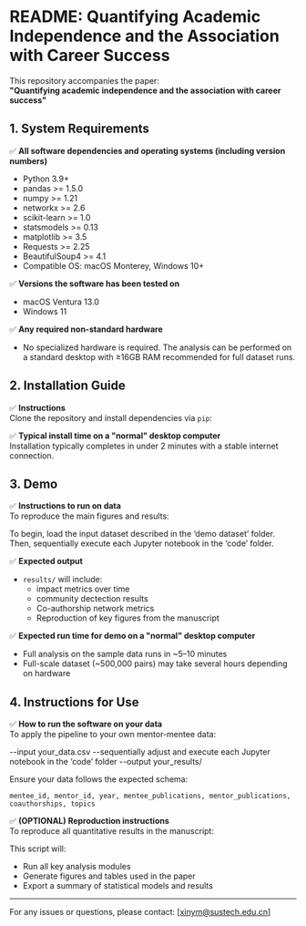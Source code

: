 # README: Quantifying Academic Independence and the Association with Career Success

This repository accompanies the paper:  
**"Quantifying academic independence and the association with career success"**

## 1. System Requirements

✅ **All software dependencies and operating systems (including version numbers)**  
- Python 3.9+  
- pandas >= 1.5.0  
- numpy >= 1.21  
- networkx >= 2.6  
- scikit-learn >= 1.0  
- statsmodels >= 0.13  
- matplotlib >= 3.5
- Requests >= 2.25
- BeautifulSoup4 >= 4.1
- Compatible OS: macOS Monterey, Windows 10+

✅ **Versions the software has been tested on**   
- macOS Ventura 13.0  
- Windows 11

✅ **Any required non-standard hardware**  
- No specialized hardware is required. The analysis can be performed on a standard desktop with ≥16GB RAM recommended for full dataset runs.

## 2. Installation Guide

✅ **Instructions**  
Clone the repository and install dependencies via `pip`:

✅ **Typical install time on a "normal" desktop computer**  
Installation typically completes in under 2 minutes with a stable internet connection.

## 3. Demo

✅ **Instructions to run on data**  
To reproduce the main figures and results:

To begin, load the input dataset described in the ‘demo dataset’ folder. Then, sequentially execute each Jupyter notebook in the ‘code’ folder.

✅ **Expected output**  
- `results/` will include:
  - impact metrics over time  
  - community dectection results  
  - Co-authorship network metrics  
  - Reproduction of key figures from the manuscript

✅ **Expected run time for demo on a "normal" desktop computer**  
- Full analysis on the sample data runs in ~5–10 minutes  
- Full-scale dataset (~500,000 pairs) may take several hours depending on hardware

## 4. Instructions for Use

✅ **How to run the software on your data**  
To apply the pipeline to your own mentor-mentee data:

--input your_data.csv --sequentially adjust and execute each Jupyter notebook in the ‘code’ folder --output your_results/


Ensure your data follows the expected schema:
```csv
mentee_id, mentor_id, year, mentee_publications, mentor_publications, coauthorships, topics
```

✅ **(OPTIONAL) Reproduction instructions**  
To reproduce all quantitative results in the manuscript:


This script will:
- Run all key analysis modules  
- Generate figures and tables used in the paper  
- Export a summary of statistical models and results

---

For any issues or questions, please contact: [xinym@sustech.edu.cn]
